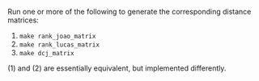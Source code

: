 Run one or more of the following to generate the corresponding distance matrices:
1) `make rank_joao_matrix`
2) `make rank_lucas_matrix`
3) `make dcj_matrix`

(1) and (2) are essentially equivalent, but implemented differently.
